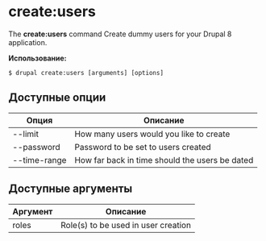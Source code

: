 # create:users
The **create:users** command Create dummy users for your Drupal 8 application.

**Использование:**
```
$ drupal create:users [arguments] [options] 
```

## Доступные опции
Опция | Описание
-------|-------------
--limit | How many users would you like to create
--password | Password to be set to users created
--time-range | How far back in time should the users be dated

## Доступные аргументы
Аргумент | Описание
---------|-------------
roles | Role(s) to be used in user creation
